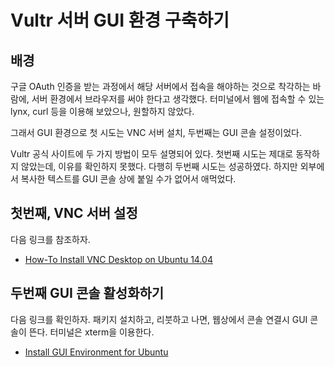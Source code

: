 # Vultr 서버 GUI 환경 구축하기
## 배경
구글 OAuth 인증을 받는 과정에서 해당 서버에서 접속을 해야하는 것으로 착각하는 바람에, 서버 환경에서 브라우저를 써야 한다고 생각했다.
터미널에서 웹에 접속할 수 있는 lynx, curl 등을 이용해 보았으나, 원할하지 않았다.

그래서 GUI 환경으로 첫 시도는 VNC 서버 설치, 두번째는 GUI 콘솔 설정이었다.

Vultr 공식 사이트에 두 가지 방법이 모두 설명되어 있다. 첫번째 시도는 제대로 동작하지 않았는데, 이유를 확인하지 못했다.
다행히 두번째 시도는 성공하였다. 하지만 외부에서 복사한 텍스트를 GUI 콘솔 상에 붙일 수가 없어서 애먹었다.

## 첫번째, VNC 서버 설정
다음 링크를 참조하자.
* [How-To Install VNC Desktop on Ubuntu 14.04](https://www.vultr.com/docs/how-to-install-vnc-desktop-on-ubuntu-14-04)

## 두번째 GUI 콘솔 활성화하기
다음 링크를 확인하자. 패키지 설치하고, 리붓하고 나면, 웹상에서 콘솔 연결시 GUI 콘솔이 뜬다. 터미널은 xterm을 이용한다.
* [Install GUI Environment for Ubuntu](https://www.vultr.com/docs/install-gui-environment-for-ubuntu)